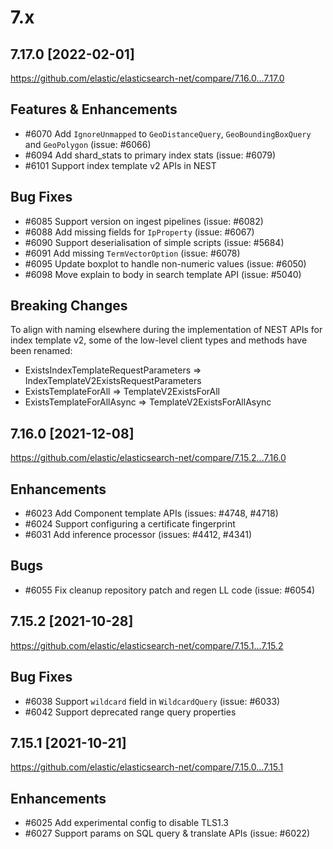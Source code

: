 # 7.x

## 7.17.0 [2022-02-01]

https://github.com/elastic/elasticsearch-net/compare/7.16.0...7.17.0

## Features & Enhancements

- #6070 Add `IgnoreUnmapped` to `GeoDistanceQuery`, `GeoBoundingBoxQuery` and `GeoPolygon` (issue: #6066)
- #6094 Add shard_stats to primary index stats (issue: #6079)
- #6101 Support index template v2 APIs in NEST

## Bug Fixes

- #6085 Support version on ingest pipelines (issue: #6082)
- #6088 Add missing fields for `IpProperty` (issue: #6067)
- #6090 Support deserialisation of simple scripts (issue: #5684)
- #6091 Add missing `TermVectorOption` (issue: #6078)
- #6095 Update boxplot to handle non-numeric values (issue: #6050)
- #6098 Move explain to body in search template API (issue: #5040)

## Breaking Changes

To align with naming elsewhere during the implementation of NEST APIs for index template v2, some of the low-level client types and methods have been renamed:
- ExistsIndexTemplateRequestParameters => IndexTemplateV2ExistsRequestParameters
- ExistsTemplateForAll => TemplateV2ExistsForAll
- ExistsTemplateForAllAsync => TemplateV2ExistsForAllAsync

## 7.16.0 [2021-12-08]

https://github.com/elastic/elasticsearch-net/compare/7.15.2...7.16.0

## Enhancements

- #6023 Add Component template APIs (issues: #4748, #4718)
- #6024 Support configuring a certificate fingerprint
- #6031 Add inference processor (issues: #4412, #4341)

## Bugs

- #6055 Fix cleanup repository patch and regen LL code (issue: #6054)

## 7.15.2 [2021-10-28]

https://github.com/elastic/elasticsearch-net/compare/7.15.1...7.15.2

## Bug Fixes

- #6038 Support `wildcard` field in `WildcardQuery` (issue: #6033)
- #6042 Support deprecated range query properties

## 7.15.1 [2021-10-21]

https://github.com/elastic/elasticsearch-net/compare/7.15.0...7.15.1

## Enhancements

- #6025 Add experimental config to disable TLS1.3
- #6027 Support params on SQL query & translate APIs (issue: #6022)
